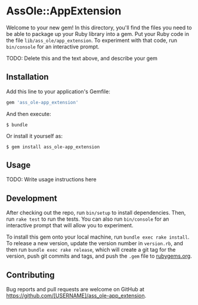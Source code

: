 # AssOle::AppExtension

Welcome to your new gem! In this directory, you'll find the files you need to be able to package up your Ruby library into a gem. Put your Ruby code in the file `lib/ass_ole/app_extension`. To experiment with that code, run `bin/console` for an interactive prompt.

TODO: Delete this and the text above, and describe your gem

## Installation

Add this line to your application's Gemfile:

```ruby
gem 'ass_ole-app_extension'
```

And then execute:

    $ bundle

Or install it yourself as:

    $ gem install ass_ole-app_extension

## Usage

TODO: Write usage instructions here

## Development

After checking out the repo, run `bin/setup` to install dependencies. Then, run `rake test` to run the tests. You can also run `bin/console` for an interactive prompt that will allow you to experiment.

To install this gem onto your local machine, run `bundle exec rake install`. To release a new version, update the version number in `version.rb`, and then run `bundle exec rake release`, which will create a git tag for the version, push git commits and tags, and push the `.gem` file to [rubygems.org](https://rubygems.org).

## Contributing

Bug reports and pull requests are welcome on GitHub at https://github.com/[USERNAME]/ass_ole-app_extension.
